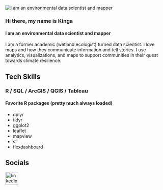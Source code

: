 ![I am an environmental data scientist and mapper](https://github.com/KingaHill/KingaHill/blob/main/GitHubBanner2.jpg)

### Hi there, my name is Kinga
#### I am an environmental data scientist and mapper
I am a former academic (wetland ecologist) turned data scientist. I love maps and how they communicate information and tell stories. I use analytics, visualizations, and maps to support communities in their quest towards climate resilience.



## Tech Skills
### R / SQL / ArcGIS / QGIS / Tableau 
#### Favorite R packages (pretty much always loaded)
- dplyr
- tidyr
- ggplot2
- leaflet
- mapview
- sf
- flexdashboard


## Socials
[<img src='https://cdn.jsdelivr.net/npm/simple-icons@3.0.1/icons/linkedin.svg' alt='linkedin' height='40'>](https://www.linkedin.com/in/kingashill//)  

